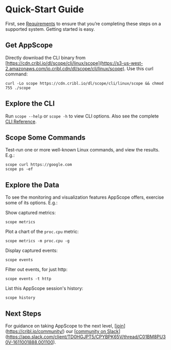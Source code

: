 # Quick-Start Guide

First, see <link>[Requirements](#bookmark=id.2gpv5bl9l16m)</link> to ensure that you’re completing these steps on a supported system. Getting started is easy.

## Get AppScope

Directly download the CLI binary from [https://cdn.cribl.io/dl/scope/cli/linux/scope](https://s3-us-west-2.amazonaws.com/io.cribl.cdn/dl/scope/cli/linux/scope). Use this curl command:

```
curl -Lo scope https://cdn.cribl.io/dl/scope/cli/linux/scope && chmod 755 ./scope
```

## Explore the CLI

Run `scope --help` or `scope -h` to view CLI options. Also see the complete <link>[CLI Reference](#bookmark=id.q6rt37xg7u0g)</link>.

## Scope Some Commands

Test-run one or more well-known Linux commands, and view the results. E.g.:

```
scope curl https://google.com
scope ps -ef
```

## Explore the Data

To see the monitoring and visualization features AppScope offers, exercise some of its options. E.g.:

Show captured metrics:

`scope metrics`

Plot a chart of the `proc.cpu` metric:

`scope metrics -m proc.cpu -g`

Display captured events:

`scope events`

Filter out events, for just http:

`scope events -t http`

List this AppScope session's history:

`scope history`

## Next Steps

For guidance on taking AppScope to the next level, [j[oin](https://cribl.io/community/)](https://cribl.io/community/) our [[community on Slack](https://app.slack.com/client/TD0HGJPT5/CPYBPK65V/thread/C01BM8PU30V-1611001888.001100)](https://app.slack.com/client/TD0HGJPT5/CPYBPK65V/thread/C01BM8PU30V-1611001888.001100).
